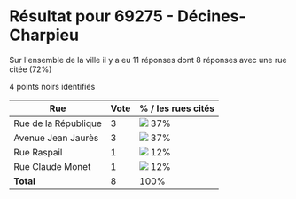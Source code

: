 # Résultat pour 69275 - Décines-Charpieu

Sur l'ensemble de la ville il y a eu 11 réponses dont 8 réponses avec une rue citée (72%)

4 points noirs identifiés

| Rue | Vote | % / les rues cités|
|-----|------|-------------------|
| Rue de la République | 3 | <img src="../../img/bar_37.gif" />&nbsp;37%|
| Avenue Jean Jaurès | 3 | <img src="../../img/bar_37.gif" />&nbsp;37%|
| Rue Raspail | 1 | <img src="../../img/bar_12.gif" />&nbsp;12%|
| Rue Claude Monet | 1 | <img src="../../img/bar_12.gif" />&nbsp;12%|
| **Total** | 8 | 100%|
